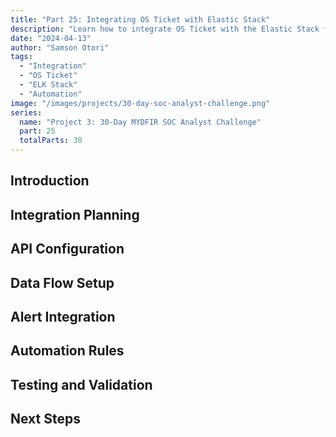 ```yaml
---
title: "Part 25: Integrating OS Ticket with Elastic Stack"
description: "Learn how to integrate OS Ticket with the Elastic Stack for enhanced incident tracking and automated alert management."
date: "2024-04-13"
author: "Samson Otori"
tags:
  - "Integration"
  - "OS Ticket"
  - "ELK Stack"
  - "Automation"
image: "/images/projects/30-day-soc-analyst-challenge.png"
series:
  name: "Project 3: 30-Day MYDFIR SOC Analyst Challenge"
  part: 25
  totalParts: 30
---
```


## Introduction

## Integration Planning

## API Configuration

## Data Flow Setup

## Alert Integration

## Automation Rules

## Testing and Validation

## Next Steps 